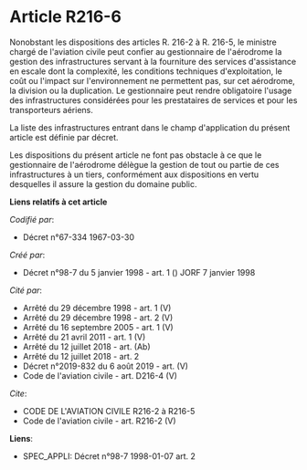 # Article R216-6

Nonobstant les dispositions des articles R. 216-2 à R. 216-5, le ministre chargé de l'aviation civile peut confier au
gestionnaire de l'aérodrome la gestion des infrastructures servant à la fourniture des services d'assistance en escale dont
la complexité, les conditions techniques d'exploitation, le coût ou l'impact sur l'environnement ne permettent pas, sur cet
aérodrome, la division ou la duplication. Le gestionnaire peut rendre obligatoire l'usage des infrastructures considérées
pour les prestataires de services et pour les transporteurs aériens. 

La liste des infrastructures entrant dans le champ d'application du présent article est définie par décret. 

Les dispositions du présent article ne font pas obstacle à ce que le gestionnaire de l'aérodrome délègue la gestion de tout
ou partie de ces infrastructures à un tiers, conformément aux dispositions en vertu desquelles il assure la gestion du
domaine public.

**Liens relatifs à cet article**

_Codifié par_:

  - Décret n°67-334 1967-03-30

_Créé par_:

  - Décret n°98-7 du 5 janvier 1998 - art. 1 () JORF 7 janvier 1998

_Cité par_:

  - Arrêté du 29 décembre 1998 - art. 1 (V)
  - Arrêté du 29 décembre 1998 - art. 2 (V)
  - Arrêté du 16 septembre 2005 - art. 1 (V)
  - Arrêté du 21 avril 2011 - art. 1 (V)
  - Arrêté du 12 juillet 2018 - art. (Ab)
  - Arrêté du 12 juillet 2018 - art. 2
  - Décret n°2019-832 du 6 août 2019 - art. (V)
  - Code de l'aviation civile - art. D216-4 (V)

_Cite_:

  - CODE DE L'AVIATION CIVILE R216-2 à R216-5
  - Code de l'aviation civile - art. R216-2 (V)

**Liens**:

  - SPEC_APPLI: Décret n°98-7 1998-01-07 art. 2
